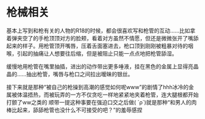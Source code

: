 # 枪械相关

​	基本上写到和枪有关的人物的R18的时候，都会很喜欢写和枪管的互动……比如拿着弹夹空了的手枪顶顶对方的脸颊，看着对方虽然不情愿，但还是微微张开了嘴舔起来的样子。用枪管顶开嘴唇，压着舌面塞进去，枪口顶到刚刚被粗暴对待的咽喉，引起的抽痛让人想要往后缩，但是被阻止只能一点点地把枪管舔湿。

​	缓慢地用枪管在嘴里抽插，进出的动作带出更多唾液，挂在黑色的金属上显得亮晶晶的……抽出枪管，嘴唇与枪口之间拉出暧昧的银丝。

​	接下来就是那种“被自己的枪操到高潮的感觉如何呢www”的剧情了hhh冰冷的金属被体温捂热，而被玩弄的一方不仅贪吃一样地紧紧地夹着枪管，连大腿根都开始打颤了ww之类的
顺带一提这种事要在强迫口交之后做( ´ρ`)就是那种“和男人的肉棒比起来，舔舔枪管也没什么不可接受的吧？”的羞辱感捏